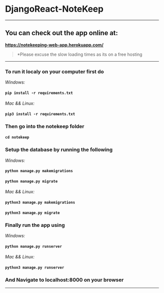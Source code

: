 # DjangoReact-NoteKeep

------------------------------------------------------------------------------------------------------------------------------------------------------------------

## You can check out the app online at:

**https://notekeeping-web-app.herokuapp.com/**

>*Please excuse the slow loading times as its on a free hosting

------------------------------------------------------------------------------------------------------------------------------------------------------------------

### To run it localy on your computer first do 

*Windows:*

#### ```pip install -r requirements.txt```

*Mac && Linux:* 

#### ```pip3 install -r requirements.txt```

### Then go into the notekeep folder

#### ```cd notekeep```

### Setup the database by running the following 

*Windows:*

#### ```python manage.py makemigrations```

#### ```python manage.py migrate```

*Mac && Linux:*

#### ```python3 manage.py makemigrations```

#### ```python3 manage.py migrate```

### Finally run the app using

*Windows:* 

#### ```python manage.py runserver```

*Mac && Linux:*

#### ```python3 manage.py runserver```

### And Navigate to localhost:8000 on your browser

------------------------------------------------------------------------------------------------------------------------------------------------------------------
